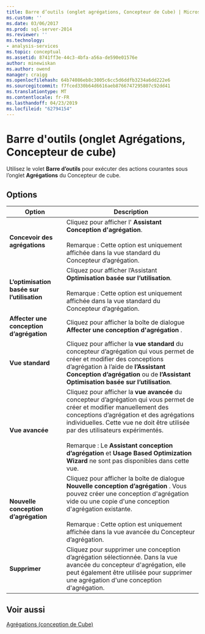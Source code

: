 ```yaml
---
title: Barre d’outils (onglet agrégations, Concepteur de Cube) | Microsoft Docs
ms.custom: ''
ms.date: 03/06/2017
ms.prod: sql-server-2014
ms.reviewer: ''
ms.technology:
- analysis-services
ms.topic: conceptual
ms.assetid: 8741ff3e-44c3-4bfa-a56a-de590e01576e
author: minewiskan
ms.author: owend
manager: craigg
ms.openlocfilehash: 64b74086eb8c3005c6cc5d6ddfb3234a6dd222e6
ms.sourcegitcommit: f7fced330b64d6616aeb8766747295807c92dd41
ms.translationtype: MT
ms.contentlocale: fr-FR
ms.lasthandoff: 04/23/2019
ms.locfileid: "62794154"
---
```

# <a name="toolbar-aggregations-tab-cube-designer"></a>Barre d'outils (onglet Agrégations, Concepteur de cube)
  Utilisez le volet **Barre d’outils** pour exécuter des actions courantes sous l’onglet **Agrégations** du Concepteur de cube.  
  
## <a name="options"></a>Options  
  
|Option|Description|  
|------------|-----------------|  
|**Concevoir des agrégations**|Cliquez pour afficher l' **Assistant Conception d'agrégation**.<br /><br /> Remarque : Cette option est uniquement affichée dans la vue standard du Concepteur d’agrégation.|  
|**L’optimisation basée sur l’utilisation**|Cliquez pour afficher l’Assistant **Optimisation basée sur l’utilisation**.<br /><br /> Remarque : Cette option est uniquement affichée dans la vue standard du Concepteur d’agrégation.|  
|**Affecter une conception d’agrégation**|Cliquez pour afficher la boîte de dialogue **Affecter une conception d'agrégation** .|  
|**Vue standard**|Cliquez pour afficher la **vue standard** du concepteur d’agrégation qui vous permet de créer et modifier des conceptions d’agrégation à l’aide de **l’Assistant Conception d’agrégation** ou de **l’Assistant Optimisation basée sur l’utilisation**.|  
|**Vue avancée**|Cliquez pour afficher la **vue avancée** du concepteur d’agrégation qui vous permet de créer et modifier manuellement des conceptions d’agrégation et des agrégations individuelles. Cette vue ne doit être utilisée par des utilisateurs expérimentés.<br /><br /> Remarque : Le **Assistant conception d’agrégation** et **Usage Based Optimization Wizard** ne sont pas disponibles dans cette vue.|  
|**Nouvelle conception d’agrégation**|Cliquez pour afficher la boîte de dialogue **Nouvelle conception d’agrégation** . Vous pouvez créer une conception d'agrégation vide ou une copie d'une conception d'agrégation existante.<br /><br /> Remarque : Cette option est uniquement affichée dans la vue avancée du Concepteur d’agrégation.|  
|**Supprimer**|Cliquez pour supprimer une conception d’agrégation sélectionnée.  Dans la vue avancée du concepteur d'agrégation, elle peut également être utilisée pour supprimer une agrégation d'une conception d'agrégation.|  
  
## <a name="see-also"></a>Voir aussi  
 [Agrégations &#40;conception de Cube&#41;](aggregations-cube-design.md)  
  
  
